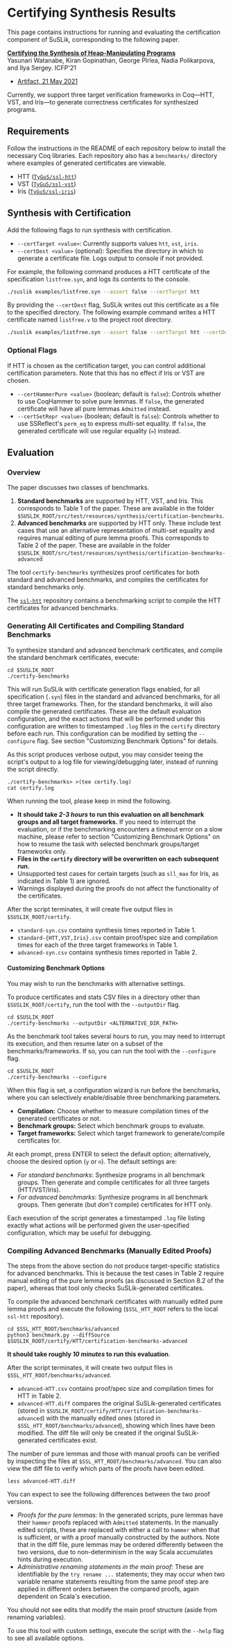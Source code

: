 # Certifying Synthesis Results

This page contains instructions for running and evaluating the certification component of SuSLik, corresponding to the
following paper.

**[Certifying the Synthesis of Heap-Manipulating Programs](https://doi.org/10.1145/3473589)**  
  Yasunari Watanabe, Kiran Gopinathan, George Pîrlea, Nadia Polikarpova, and Ilya Sergey. ICFP'21
  - [Artifact, 21 May 2021](http://doi.org/10.5281/zenodo.5005829)

Currently, we support three target verification frameworks in Coq—HTT, VST, and Iris—to generate correctness
certificates for synthesized programs.

## Requirements

Follow the instructions in the README of each repository below to install the necessary
Coq libraries. Each repository also has a `benchmarks/` directory where examples of generated
certificates are viewable.

- HTT ([`TyGuS/ssl-htt`](https://github.com/TyGuS/ssl-htt))
- VST ([`TyGuS/ssl-vst`](https://github.com/TyGuS/ssl-vst))
- Iris ([`TyGuS/ssl-iris`](https://github.com/TyGuS/ssl-iris))

## Synthesis with Certification

Add the following flags to run synthesis with certification.

- `--certTarget <value>`: Currently supports values `htt`, `vst`, `iris`.
- `--certDest <value>` (optional): Specifies the directory in which to generate a certificate file. Logs output to console if not provided.

For example, the following command produces a HTT certificate of the specification `listfree.syn`, and logs its contents to the console.

```bash
./suslik examples/listfree.syn --assert false --certTarget htt
```

By providing the `--certDest` flag, SuSLik writes out this certificate as a file to the specified directory. The following example command writes a HTT certificate named `listfree.v` to the project root directory.

```bash
./suslik examples/listfree.syn --assert false --certTarget htt --certDest .
```

### Optional Flags

If HTT is chosen as the certification target, you can control additional certification parameters.
Note that this has no effect if Iris or VST are chosen.

- `--certHammerPure <value>` (boolean; default is `false`):
Controls whether to use CoqHammer to solve pure lemmas.
If `false`, the generated certificate will have all pure lemmas `Admitted` instead.
- `--certSetRepr <value>` (boolean; default is `false`):
Controls whether to use SSReflect's `perm_eq` to express multi-set equality.
If `false`, the generated certificate will use regular equality (`=`) instead.

## Evaluation

### Overview

The paper discusses two classes of benchmarks.

1. **Standard benchmarks** are supported by HTT, VST, and Iris. This
   corresponds to Table 1 of the paper. These are available in the folder
   `$SUSLIK_ROOT/src/test/resources/synthesis/certification-benchmarks`.
2. **Advanced benchmarks** are supported by HTT only. These include test
   cases that use an alternative representation of multi-set equality and
   requires manual editing of pure lemma proofs. This corresponds to
   Table 2 of the paper. These are available in the folder
   `$SUSLIK_ROOT/src/test/resources/synthesis/certification-benchmarks-advanced`

The tool `certify-benchmarks` synthesizes proof certificates for
  both standard and advanced benchmarks, and compiles the certificates for
  standard benchmarks only.

The [`ssl-htt`](https://github.com/TyGuS/ssl-htt) repository contains a benchmarking script to compile the HTT
certificates for advanced benchmarks.

### Generating All Certificates and Compiling Standard Benchmarks

To synthesize standard and advanced benchmark certificates, and compile
the standard benchmark certificates, execute:

```
cd $SUSLIK_ROOT
./certify-benchmarks
```

This will run SuSLik with certificate generation flags enabled, for all
specification (`.syn`) files in the standard and advanced benchmarks,
for all three target frameworks.
Then, for the standard benchmarks, it will also compile the generated
certificates.
These are the default evaluation configuration, and the exact actions that will
be performed under this configuration are written to timestamped `.log` files in
the `certify` directory before each run. This configuration can be modified
by setting the `--configure` flag. See section "Customizing Benchmark Options"
for details.

As this script produces verbose output, you may consider teeing the script's
output to a log file for viewing/debugging later, instead of running the script
directly.

```
./certify-benchmarks> >(tee certify.log)
cat certify.log
```

When running the tool, please keep in mind the following.

- **It should take _2-3 hours_ to run this evaluation on all benchmark
  groups and all target frameworks.** If you need to interrupt the evaluation,
  or if the benchmarking encounters a timeout error on a slow machine, please
  refer to section "Customizing Benchmark Options" on how to resume the task
  with selected benchmark groups/target frameworks only.
- **Files in the `certify` directory will be overwritten on each subsequent
  run.**
- Unsupported test cases for certain targets (such as `sll_max` for Iris,
  as indicated in Table 1) are ignored.
- Warnings displayed during the proofs do not affect the functionality of the
  certificates.

After the script terminates, it will create five output files in
`$SUSLIK_ROOT/certify`.

- `standard-syn.csv` contains synthesis times reported in Table 1.
- `standard-{HTT,VST,Iris}.csv` contain proof/spec size and compilation
  times for each of the three target frameworks in Table 1.
- `advanced-syn.csv` contains synthesis times reported in Table 2.

#### Customizing Benchmark Options

You may wish to run the benchmarks with alternative settings.

To produce certificates and stats CSV files in a directory other than
`$SUSLIK_ROOT/certify`, run the tool with the `--outputDir` flag.

```
cd $SUSLIK_ROOT
./certify-benchmarks --outputDir <ALTERNATIVE_DIR_PATH>
```

As the benchmark tool takes several hours to run, you may need to interrupt
its execution, and then resume later on a subset of the benchmarks/frameworks.
If so, you can run the tool with the `--configure` flag.

```
cd $SUSLIK_ROOT
./certify-benchmarks --configure
```

When this flag is set, a configuration wizard is run before the benchmarks,
where you can selectively enable/disable three benchmarking parameters.

- **Compilation:** Choose whether to measure compilation times of the
  generated certificates or not.
- **Benchmark groups:** Select which benchmark groups to evaluate.
- **Target frameworks:** Select which target framework to generate/compile
  certificates for.

At each prompt, press ENTER to select the default option; alternatively, choose
the desired option (`y` or `n`). The default settings are:

- _For standard benchmarks_: Synthesize programs in all benchmark groups. Then
  generate and compile certificates for all three targets (HTT/VST/Iris).
- _For advanced benchmarks_: Synthesize programs in all benchmark groups. Then
  generate (but _don't_ compile) certificates for HTT only.

Each execution of the script generates a timestamped `.log` file listing
exactly what actions will be performed given the user-specified configuration,
which may be useful for debugging.

### Compiling Advanced Benchmarks (Manually Edited Proofs)

The steps from the above section do not produce target-specific statistics for
advanced benchmarks. This is because the test cases in Table 2 require manual
editing of the pure lemma proofs (as discussed in Section 8.2 of the paper),
whereas that tool only checks SuSLik-generated certificates.

To compile the advanced benchmark certificates with manually edited pure lemma
proofs and execute the following (`$SSL_HTT_ROOT` refers to the local `ssl-htt` repository).

```
cd $SSL_HTT_ROOT/benchmarks/advanced
python3 benchmark.py --diffSource $SUSLIK_ROOT/certify/HTT/certification-benchmarks-advanced
```

**It should take roughly _10 minutes_ to run this evaluation**.

After the script terminates, it will create two output files in
`$SSL_HTT_ROOT/benchmarks/advanced`.

- `advanced-HTT.csv` contains proof/spec size and compilation times for HTT
  in Table 2.
- `advanced-HTT.diff` compares the original SuSLik-generated certificates
  (stored in
  `$SUSLIK_ROOT/certify/HTT/certification-benchmarks-advanced`) with the
  manually edited ones (stored in `$SSL_HTT_ROOT/benchmarks/advanced`),
  showing which lines have been modified. The diff file will only be created if
  the original SuSLik-generated certificates exist.

The number of pure lemmas and those with manual proofs can be verified by
inspecting the files at `$SSL_HTT_ROOT/benchmarks/advanced`.
You can also view the diff file to verify which parts of the proofs have been
edited.

```
less advanced-HTT.diff
```

You can expect to see the following differences between the two proof versions.

- _Proofs for the pure lemmas:_ In the generated scripts, pure lemmas have
  their `hammer` proofs replaced with `Admitted` statements. In the manually
  edited scripts, these are replaced with either a call to `hammer` when that is
  sufficient, or with a proof manually constructed by the authors. Note that in
  the diff file, pure lemmas may be ordered differently between the two
  versions, due to non-determinism in the way Scala accumulates hints during
  execution.
- _Administrative renaming statements in the main proof:_ These are
  identifiable by the `try rename ...` statements; they may occur when
  two variable rename statements resulting from the same proof step
  are applied in different orders between the compared proofs, again
  dependent on Scala's execution.

You should _not_ see edits that modify the main proof structure (aside from
renaming variables).

To use this tool with custom settings, execute the script with the `--help` flag to see all
available options.
